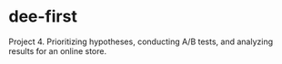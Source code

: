# dee-first
Project 4. Prioritizing hypotheses, conducting A/B tests, and analyzing results for an online store.
